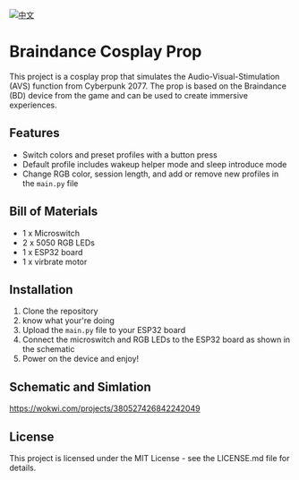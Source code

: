 [![中文](https://img.shields.io/badge/中文-ch-red.svg)](https://github.com/Ethan-Ming/Cyberpunk_AVS/blob/main/readme.ch.md)

# Braindance Cosplay Prop

This project is a cosplay prop that simulates the Audio-Visual-Stimulation (AVS) function from Cyberpunk 2077. The prop is based on the Braindance (BD) device from the game and can be used to create immersive experiences.

## Features

- Switch colors and preset profiles with a button press
- Default profile includes wakeup helper mode and sleep introduce mode
- Change RGB color, session length, and add or remove new profiles in the `main.py` file

## Bill of Materials

- 1 x Microswitch
- 2 x 5050 RGB LEDs
- 1 x ESP32 board
- 1 x virbrate motor

## Installation

1. Clone the repository
2. know what your're doing
3. Upload the `main.py` file to your ESP32 board
4. Connect the microswitch and RGB LEDs to the ESP32 board as shown in the schematic
5. Power on the device and enjoy!

## Schematic and Simlation

https://wokwi.com/projects/380527426842242049

## License

This project is licensed under the MIT License - see the LICENSE.md file for details.
